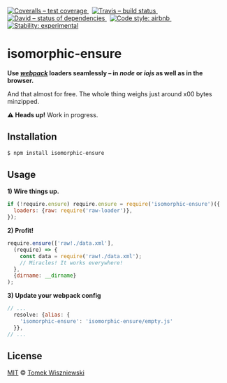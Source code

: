[![Coveralls – test coverage
](https://img.shields.io/coveralls/tomekwi/isomorphic-ensure.svg?style=flat-square)
](https://coveralls.io/r/tomekwi/isomorphic-ensure)
 [![Travis – build status
](https://img.shields.io/travis/tomekwi/isomorphic-ensure/master.svg?style=flat-square)
](https://travis-ci.org/tomekwi/isomorphic-ensure)
 [![David – status of dependencies
](https://img.shields.io/david/tomekwi/isomorphic-ensure.svg?style=flat-square)
](https://david-dm.org/tomekwi/isomorphic-ensure)
 [![Code style: airbnb
](https://img.shields.io/badge/code%20style-airbnb-blue.svg?style=flat-square)
](https://github.com/airbnb/javascript)
 [![Stability: experimental
](https://img.shields.io/badge/stability-experimental-red.svg?style=flat-square)
](https://nodejs.org/api/documentation.html#documentation_stability_index)




isomorphic-ensure
=================

**Use *[webpack][]* loaders seamlessly – in *node* or *iojs* as well as in the browser.**

And that almost for free. The whole thing weighs just around x00 bytes minzipped.

[webpack]:  https://github.com/webpack/webpack  "webpack/webpack"

**⚠ Heads up!** Work in progress.




Installation
------------

```sh
$ npm install isomorphic-ensure
```




Usage
-----

**1) Wire things up.**

```js
if (!require.ensure) require.ensure = require('isomorphic-ensure')({
  loaders: {raw: require('raw-loader')},
});
```


**2) Profit!**

```js
require.ensure(['raw!./data.xml'],
  (require) => {
    const data = require('raw!./data.xml');
    // Miracles! It works everywhere!
  },
  {dirname: __dirname}
);
```


**3) Update your webpack config**

```js
// ...
  resolve: {alias: {
    'isomorphic-ensure': 'isomorphic-ensure/empty.js'
  }},
// ...
```




License
-------

[MIT][] © [Tomek Wiszniewski][]

[MIT]: ./License.md
[Tomek Wiszniewski]: https://github.com/tomekwi

